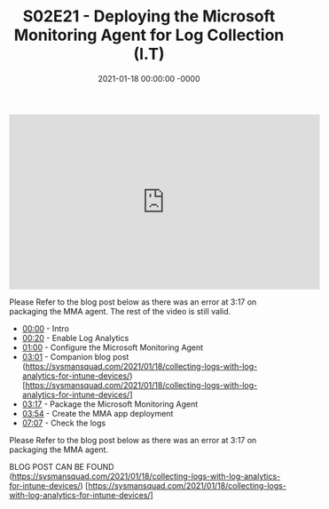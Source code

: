 ﻿---
layout: post
title: "S02E21 - Deploying the Microsoft Monitoring Agent for Log Collection (I.T)"
date: 2021-01-18 00:00:00 -0000
categories:
---

<iframe loading="lazy" width="560" height="315" src="https://www.youtube.com/embed/Uw3GjMnSXbI" title="YouTube video player" frameborder="0" allow="accelerometer; autoplay; clipboard-write; encrypted-media; gyroscope; picture-in-picture" allowfullscreen></iframe>

Please Refer to the blog post below as there was an error at 3:17 on packaging the MMA agent. The rest of the video is still valid.

* [00:00](https://www.youtube.com/watch?v=Uw3GjMnSXbI&t=0s) - Intro
* [00:20](https://www.youtube.com/watch?v=Uw3GjMnSXbI&t=20s) - Enable Log Analytics
* [01:00](https://www.youtube.com/watch?v=Uw3GjMnSXbI&t=60s) - Configure the Microsoft Monitoring Agent
* [03:01](https://www.youtube.com/watch?v=Uw3GjMnSXbI&t=181s) - Companion blog post
(https://sysmansquad.com/2021/01/18/collecting-logs-with-log-analytics-for-intune-devices/) [https://sysmansquad.com/2021/01/18/collecting-logs-with-log-analytics-for-intune-devices/]
* [03:17](https://www.youtube.com/watch?v=Uw3GjMnSXbI&t=197s) - Package the Microsoft Monitoring Agent
* [03:54](https://www.youtube.com/watch?v=Uw3GjMnSXbI&t=234s) - Create the MMA app deployment
* [07:07](https://www.youtube.com/watch?v=Uw3GjMnSXbI&t=427s) - Check the logs

Please Refer to the blog post below as there was an error at 3:17 on packaging the MMA agent.

BLOG POST CAN BE FOUND (https://sysmansquad.com/2021/01/18/collecting-logs-with-log-analytics-for-intune-devices/) [https://sysmansquad.com/2021/01/18/collecting-logs-with-log-analytics-for-intune-devices/]

